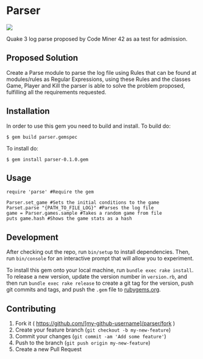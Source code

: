 # Parser

<a href="https://codeclimate.com/github/marclerodrigues/parser"><img src="https://codeclimate.com/github/marclerodrigues/parser/badges/gpa.svg" /></a>

Quake 3 log parse proposed by Code Miner 42 as aa test for admission.

## Proposed Solution

Create a Parse module to parse the log file using Rules that can be found at modules/rules as Regular Expressions, using these Rules and the classes Game, Player and Kill the parser is able to solve the problem proposed, fulfilling all the requirements requested.

## Installation

In order to use this gem you need to build and install.
To build do:
```
$ gem build parser.gemspec

```

To install do:
```
$ gem install parser-0.1.0.gem

```

## Usage

```
require 'parse' #Require the gem

Parser.set_game #Sets the initial conditions to the game
Parset.parse "{PATH_TO_FILE_LOG}" #Parses the log file
game = Parser.games.sample #Takes a random game from file
puts game.hash #Shows the game stats as a hash

```

## Development

After checking out the repo, run `bin/setup` to install dependencies. Then, run `bin/console` for an interactive prompt that will allow you to experiment.

To install this gem onto your local machine, run `bundle exec rake install`. To release a new version, update the version number in `version.rb`, and then run `bundle exec rake release` to create a git tag for the version, push git commits and tags, and push the `.gem` file to [rubygems.org](https://rubygems.org).

## Contributing

1. Fork it ( https://github.com/[my-github-username]/parser/fork )
2. Create your feature branch (`git checkout -b my-new-feature`)
3. Commit your changes (`git commit -am 'Add some feature'`)
4. Push to the branch (`git push origin my-new-feature`)
5. Create a new Pull Request